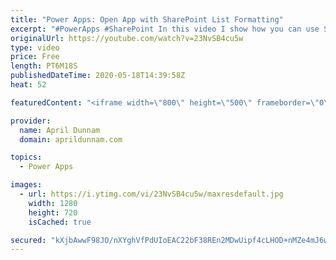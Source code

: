 ```yaml
---
title: "Power Apps: Open App with SharePoint List Formatting"
excerpt: "#PowerApps #SharePoint In this video I show how you can use SharePoint Column Formatting to open a stand-alone PowerApps Canvas app connected to SharePoint data directly from the list.  This video shows how you can pass a parameter into the PowerApp to take you directly to the display screen for the"
originalUrl: https://youtube.com/watch?v=23NvSB4cu5w
type: video
price: Free
length: PT6M18S
publishedDateTime: 2020-05-18T14:39:58Z
heat: 52

featuredContent: "<iframe width=\"800\" height=\"500\" frameborder=\"0\" src=\"https://www.youtube.com/embed/23NvSB4cu5w\" allow=\"accelerometer; autoplay; encrypted-media; gyroscope; picture-in-picture\" allowfullscreen></iframe>"

provider:
  name: April Dunnam
  domain: aprildunnam.com

topics:
  - Power Apps

images:
  - url: https://i.ytimg.com/vi/23NvSB4cu5w/maxresdefault.jpg
    width: 1280
    height: 720
    isCached: true

secured: "kXjbAwwF98JO/nXYghVfPdUIoEAC22bF38REn2MDwUipf4cLHOD+nMZe4mJ6w0zf7XHKjiFwr2it8TkXhUBBE5e/Y9eRswft8FeXSZpDKOajc6mHvFT2ID6y5Lvx+nn58OIK4t9/L/4J9NXxEINveJeqYXzWPPZWMwBNo7d9gwVU8mbE/75KbLkZpgrzVviCfLnZ2wlBnrzlgXBBSyDLTeVGUMSbgMZzRV++qg1KSwx/runvwRTLkcm+vvUSsPk3fN7b9CuYMr/Z2s/3sC3YdaYWLCfcEJjihP4HEgPPTewqCdz0I9WEOyzyTJMWGoLi4SblTnqTVdynw1xPvg7NiloxQj/cxzaVpArYqz+BwT7lS42TSk1L/HE4294gbtuK+3AWFFQnt3DsTACvTTs5lQ==;xmkjg4W7fGY0Ofmf1bsnGQ=="
---
```


